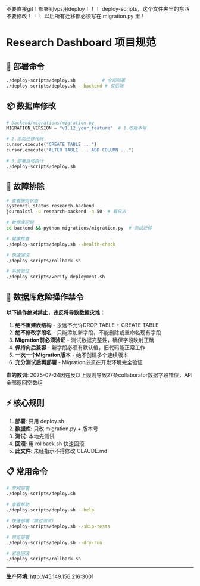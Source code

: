 不要直接git！部署到vps用deploy！！！
deploy-scripts，这个文件夹里的东西不要修改！！！
以后所有迁移都必须写在 migration.py 里！

# Research Dashboard 项目规范

## 🚀 部署命令
```bash
./deploy-scripts/deploy.sh          # 全部部署
./deploy-scripts/deploy.sh --backend # 仅后端
```

## 📦 数据库修改
```python
# backend/migrations/migration.py
MIGRATION_VERSION = "v1.12_your_feature"  # 1.改版本号

# 2.添加迁移代码
cursor.execute("CREATE TABLE ...")
cursor.execute("ALTER TABLE ... ADD COLUMN ...")

# 3.部署自动执行
./deploy-scripts/deploy.sh
```

## 🔧 故障排除
```bash
# 查看服务状态
systemctl status research-backend
journalctl -u research-backend -n 50  # 看日志

# 数据库问题
cd backend && python migrations/migration.py  # 测试迁移

# 健康检查
./deploy-scripts/deploy.sh --health-check

# 快速回滚
./deploy-scripts/rollback.sh

# 系统验证
./deploy-scripts/verify-deployment.sh
```

## 🚨 数据库危险操作禁令
**以下操作绝对禁止，违反将导致数据灾难：**

1. **绝不重建表结构** - 永远不允许DROP TABLE + CREATE TABLE
2. **绝不修改字段名** - 只能添加新字段，不能删除或重命名现有字段  
3. **Migration前必须验证** - 测试数据完整性，确保字段映射正确
4. **保持向后兼容** - 新字段必须有默认值，旧代码能正常工作
5. **一次一个Migration版本** - 绝不创建多个连续版本
6. **充分测试后再部署** - Migration必须在开发环境完全验证

**血的教训**: 2025-07-24因违反以上规则导致27条collaborator数据字段错位，API全部返回空数组

## ⚡ 核心规则
1. **部署**: 只用 deploy.sh
2. **数据库**: 只改 migration.py + 版本号
3. **测试**: 本地先测试
4. **回滚**: 用 rollback.sh 快速回滚
5. **此文件**: 未经指示不得修改 CLAUDE.md

## 📋 常用命令
```bash
# 常规部署
./deploy-scripts/deploy.sh

# 查看帮助
./deploy-scripts/deploy.sh --help

# 快速部署（跳过测试）
./deploy-scripts/deploy.sh --skip-tests

# 预览部署
./deploy-scripts/deploy.sh --dry-run

# 紧急回滚
./deploy-scripts/rollback.sh
```

---
**生产环境**: http://45.149.156.216:3001